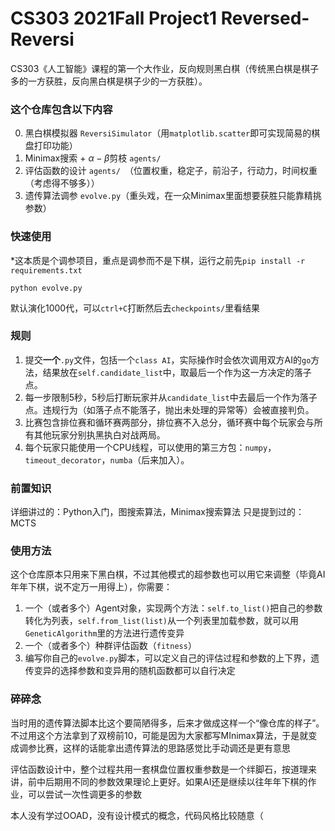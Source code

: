# CS303 2021Fall Project1 Reversed-Reversi

CS303《人工智能》课程的第一个大作业，反向规则黑白棋（传统黑白棋是棋子多的一方获胜，反向黑白棋是棋子少的一方获胜）。

### 这个仓库包含以下内容

0. 黑白棋模拟器 `ReversiSimulator`（用`matplotlib.scatter`即可实现简易的棋盘打印功能）
1. Minimax搜索 + $\alpha-\beta$剪枝 `agents/`
2. 评估函数的设计 `agents/ `（位置权重，稳定子，前沿子，行动力，时间权重（考虑得不够多））
3. 遗传算法调参 `evolve.py`（重头戏，在一众Minimax里面想要获胜只能靠精挑参数）

### 快速使用

\*这本质是个调参项目，重点是调参而不是下棋，运行之前先`pip install -r requirements.txt`

`python evolve.py`

默认演化1000代，可以`ctrl+C`打断然后去`checkpoints/`里看结果

### 规则

1. 提交**一个**`.py`文件，包括一个`class AI`，实际操作时会依次调用双方AI的`go`方法，结果放在`self.candidate_list`中，取最后一个作为这一方决定的落子点。
2. 每一步限制5秒，5秒后打断玩家并从`candidate_list`中去最后一个作为落子点。违规行为（如落子点不能落子，抛出未处理的异常等）会被直接判负。
3. 比赛包含排位赛和循环赛两部分，排位赛不入总分，循环赛中每个玩家会与所有其他玩家分别执黑执白对战两局。
4. 每个玩家只能使用一个CPU线程，可以使用的第三方包：`numpy`，`timeout_decorator`，`numba`（后来加入）。

### 前置知识

详细讲过的：Python入门，图搜索算法，Minimax搜索算法
只是提到过的：MCTS

### 使用方法

这个仓库原本只用来下黑白棋，不过其他模式的超参数也可以用它来调整（毕竟AI年年下棋，说不定万一用得上），你需要：

1. 一个（或者多个）Agent对象，实现两个方法：`self.to_list()`把自己的参数转化为列表，`self.from_list(list)`从一个列表里加载参数，就可以用`GeneticAlgorithm`里的方法进行遗传变异
2. 一个（或者多个）种群评估函数（`fitness`）
3. 编写你自己的`evolve.py`脚本，可以定义自己的评估过程和参数的上下界，遗传变异的选择参数和变异用的随机函数都可以自行决定

### 碎碎念

当时用的遗传算法脚本比这个要简陋得多，后来才做成这样一个“像仓库的样子”。不过用这个方法拿到了双榜前10，可能是因为大家都写MInimax算法，于是就变成调参比赛，这样的话能拿出遗传算法的思路感觉比手动调还是更有意思

评估函数设计中，整个过程共用一套棋盘位置权重参数是一个绊脚石，按道理来讲，前中后期用不同的参数效果理论上更好。如果AI还是继续以往年年下棋的作业，可以尝试一次性调更多的参数

本人没有学过OOAD，没有设计模式的概念，代码风格比较随意（


